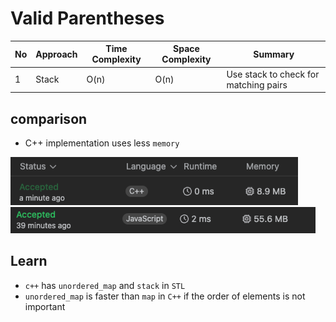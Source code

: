 # Valid Parentheses

| No  | Approach | Time Complexity | Space Complexity | Summary                               |
| --- | -------- | --------------- | ---------------- | ------------------------------------- |
| 1   | Stack    | O(n)            | O(n)             | Use stack to check for matching pairs |

## comparison

- C++ implementation uses less `memory`

![alt text](cpp.png)
![alt text](js.png)

## Learn

- `c++` has `unordered_map` and `stack` in `STL`
- `unordered_map` is faster than `map` in `C++` if the order of elements is not important
